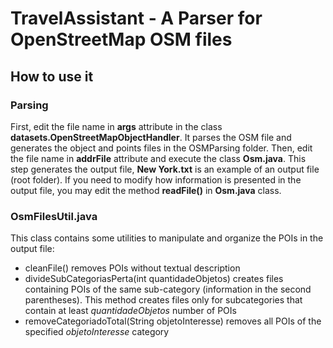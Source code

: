 # TravelAssistant - A Parser for OpenStreetMap OSM files
 
 ## How to use it
 
 ### Parsing
First, edit the file name in **args** attribute in the class **datasets.OpenStreetMapObjectHandler**. It parses the OSM file and generates the object and points files in the OSMParsing folder. Then, edit the file name in **addrFile** attribute and execute the class **Osm.java**. This step generates the output file, **New York.txt** is an example of an output file (root folder). If you need to modify how information is presented in the output file, you may edit the method **readFile()** in **Osm.java** class.

### OsmFilesUtil.java
This class contains some utilities to manipulate and organize the POIs in the output file:

- cleanFile() removes POIs without textual description
- divideSubCategoriasPerta(int quantidadeObjetos) creates files containing POIs of the same sub-category (information in the second parentheses). This method creates files only for subcategories that contain at least *quantidadeObjetos* number of POIs
- removeCategoriadoTotal(String objetoInteresse) removes all POIs of the specified *objetoInteresse* category
